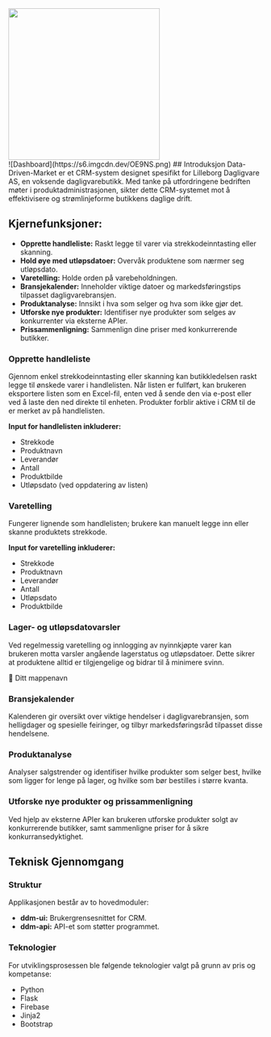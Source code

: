 <div align="left">
<img src="https://ddm-doc-img.alanezconsulting.no/data-driven-market.png" width="300">
</div>
<link rel="stylesheet" href="https://cdnjs.cloudflare.com/ajax/libs/font-awesome/6.1.0/css/all.min.css">
![Dashboard](https://s6.imgcdn.dev/OE9NS.png)
## Introduksjon
Data-Driven-Market er et CRM-system designet spesifikt for Lilleborg Dagligvare AS, en voksende dagligvarebutikk. Med tanke på utfordringene bedriften møter i produktadministrasjonen, sikter dette CRM-systemet mot å effektivisere og strømlinjeforme butikkens daglige drift.

## Kjernefunksjoner:
- **Opprette handleliste:** Raskt legge til varer via strekkodeinntasting eller skanning.
- **Hold øye med utløpsdatoer:** Overvåk produktene som nærmer seg utløpsdato.
- **Varetelling:** Holde orden på varebeholdningen.
- **Bransjekalender:** Inneholder viktige datoer og markedsføringstips tilpasset dagligvarebransjen.
- **Produktanalyse:** Innsikt i hva som selger og hva som ikke gjør det.
- **Utforske nye produkter:** Identifiser nye produkter som selges av konkurrenter via eksterne APIer.
- **Prissammenligning:** Sammenlign dine priser med konkurrerende butikker.

### Opprette handleliste
Gjennom enkel strekkodeinntasting eller skanning kan butikkledelsen raskt legge til ønskede varer i handlelisten. Når listen er fullført, kan brukeren eksportere listen som en Excel-fil, enten ved å sende den via e-post eller ved å laste den ned direkte til enheten. Produkter forblir aktive i CRM til de er merket av på handlelisten. 

**Input for handlelisten inkluderer:**
- Strekkode
- Produktnavn
- Leverandør
- Antall
- Produktbilde
- Utløpsdato (ved oppdatering av listen)

### Varetelling
Fungerer lignende som handlelisten; brukere kan manuelt legge inn eller skanne produktets strekkode.

**Input for varetelling inkluderer:**
- Strekkode
- Produktnavn
- Leverandør
- Antall
- Utløpsdato
- Produktbilde

### Lager- og utløpsdatovarsler
Ved regelmessig varetelling og innlogging av nyinnkjøpte varer kan brukeren motta varsler angående lagerstatus og utløpsdatoer. Dette sikrer at produktene alltid er tilgjengelige og bidrar til å minimere svinn.

:file_folder: Ditt mappenavn



### Bransjekalender
Kalenderen gir oversikt over viktige hendelser i dagligvarebransjen, som helligdager og spesielle feiringer, og tilbyr markedsføringsråd tilpasset disse hendelsene.

### Produktanalyse
Analyser salgstrender og identifiser hvilke produkter som selger best, hvilke som ligger for lenge på lager, og hvilke som bør bestilles i større kvanta.

### Utforske nye produkter og prissammenligning
Ved hjelp av eksterne APIer kan brukeren utforske produkter solgt av konkurrerende butikker, samt sammenligne priser for å sikre konkurransedyktighet.

## Teknisk Gjennomgang

### Struktur
Applikasjonen består av to hovedmoduler:
- **ddm-ui:** Brukergrensesnittet for CRM.
- **ddm-api:** API-et som støtter programmet.

### Teknologier
For utviklingsprosessen ble følgende teknologier valgt på grunn av pris og kompetanse:

- Python
- Flask
- Firebase
- Jinja2
- Bootstrap
